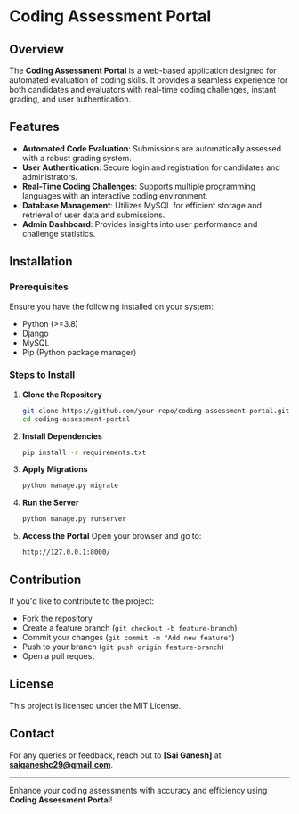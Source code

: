 # Coding Assessment Portal

## Overview

The **Coding Assessment Portal** is a web-based application designed for automated evaluation of coding skills. It provides a seamless experience for both candidates and evaluators with real-time coding challenges, instant grading, and user authentication.

## Features

- **Automated Code Evaluation**: Submissions are automatically assessed with a robust grading system.
- **User Authentication**: Secure login and registration for candidates and administrators.
- **Real-Time Coding Challenges**: Supports multiple programming languages with an interactive coding environment.
- **Database Management**: Utilizes MySQL for efficient storage and retrieval of user data and submissions.
- **Admin Dashboard**: Provides insights into user performance and challenge statistics.

## Installation

### Prerequisites

Ensure you have the following installed on your system:

- Python (>=3.8)
- Django
- MySQL
- Pip (Python package manager)

### Steps to Install

1. **Clone the Repository**
   ```sh
   git clone https://github.com/your-repo/coding-assessment-portal.git](https://github.com/Sai-Ganesh-29/Coding_Assessment_Portal.git
   cd coding-assessment-portal
   ```

2. **Install Dependencies**
   ```sh
   pip install -r requirements.txt
   ```

3. **Apply Migrations**
   ```sh
   python manage.py migrate
   ```

4. **Run the Server**
   ```sh
   python manage.py runserver
   ```

5. **Access the Portal**
   Open your browser and go to:
   ```
   http://127.0.0.1:8000/
   ```

## Contribution

If you'd like to contribute to the project:

- Fork the repository
- Create a feature branch (`git checkout -b feature-branch`)
- Commit your changes (`git commit -m "Add new feature"`)
- Push to your branch (`git push origin feature-branch`)
- Open a pull request

## License

This project is licensed under the MIT License.

## Contact

For any queries or feedback, reach out to **[Sai Ganesh]** at **[saiganeshc29@gmail.com](mailto:saiganeshc29@gmail.com)**.

---

Enhance your coding assessments with accuracy and efficiency using **Coding Assessment Portal**!
